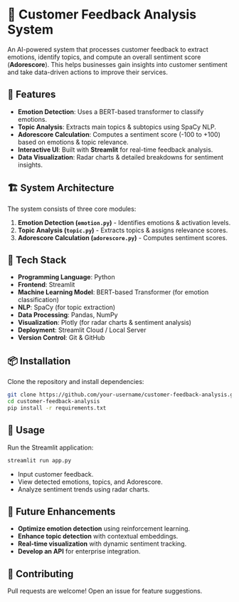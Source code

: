 # 📝 Customer Feedback Analysis System

An AI-powered system that processes customer feedback to extract emotions, identify topics, and compute an overall sentiment score (**Adorescore**). This helps businesses gain insights into customer sentiment and take data-driven actions to improve their services.

## 🚀 Features
- **Emotion Detection**: Uses a BERT-based transformer to classify emotions.
- **Topic Analysis**: Extracts main topics & subtopics using SpaCy NLP.
- **Adorescore Calculation**: Computes a sentiment score (-100 to +100) based on emotions & topic relevance.
- **Interactive UI**: Built with **Streamlit** for real-time feedback analysis.
- **Data Visualization**: Radar charts & detailed breakdowns for sentiment insights.

## 🏗️ System Architecture
The system consists of three core modules:
1. **Emotion Detection (`emotion.py`)** - Identifies emotions & activation levels.
2. **Topic Analysis (`topic.py`)** - Extracts topics & assigns relevance scores.
3. **Adorescore Calculation (`adorescore.py`)** - Computes sentiment scores.

## 🔧 Tech Stack
- **Programming Language**: Python
- **Frontend**: Streamlit
- **Machine Learning Model**: BERT-based Transformer (for emotion classification)
- **NLP**: SpaCy (for topic extraction)
- **Data Processing**: Pandas, NumPy
- **Visualization**: Plotly (for radar charts & sentiment analysis)
- **Deployment**: Streamlit Cloud / Local Server
- **Version Control**: Git & GitHub

## 📦 Installation
Clone the repository and install dependencies:
```bash
git clone https://github.com/your-username/customer-feedback-analysis.git
cd customer-feedback-analysis
pip install -r requirements.txt
```

## 🚀 Usage
Run the Streamlit application:
```bash
streamlit run app.py
```
- Input customer feedback.
- View detected emotions, topics, and Adorescore.
- Analyze sentiment trends using radar charts.



## 🔮 Future Enhancements
- **Optimize emotion detection** using reinforcement learning.
- **Enhance topic detection** with contextual embeddings.
- **Real-time visualization** with dynamic sentiment tracking.
- **Develop an API** for enterprise integration.

## 🤝 Contributing
Pull requests are welcome! Open an issue for feature suggestions.
